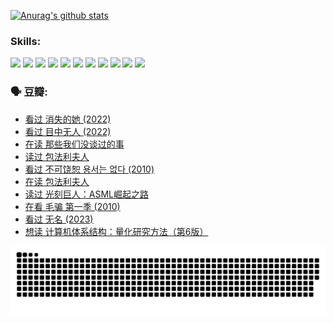
[![Anurag's github stats](https://github-readme-stats.vercel.app/api?username=w940853815)](https://github.com/anuraghazra/github-readme-stats)

### Skills:

<code><img height="32" src="https://cdn.jsdelivr.net/npm/simple-icons@v5/icons/python.svg"></code>
<code><img height="32" src="https://cdn.jsdelivr.net/npm/simple-icons@v5/icons/javascript.svg"></code>
<code><img height="32" src="https://cdn.jsdelivr.net/npm/simple-icons@v5/icons/django.svg"></code>
<code><img height="32" src="https://cdn.jsdelivr.net/npm/simple-icons@v5/icons/flask.svg"></code>
<code><img height="32" src="https://cdn.jsdelivr.net/npm/simple-icons@v5/icons/vuetify.svg"></code>
<code><img height="32" src="https://cdn.jsdelivr.net/npm/simple-icons@v5/icons/git.svg"></code>
<code><img height="32" src="https://cdn.jsdelivr.net/npm/simple-icons@v5/icons/docker.svg"></code>
<code><img height="32" src="https://cdn.jsdelivr.net/npm/simple-icons@v5/icons/postgresql.svg"></code>
<code><img height="32" src="https://cdn.jsdelivr.net/npm/simple-icons@v5/icons/elasticsearch.svg"></code>
<code><img height="32" src="https://cdn.jsdelivr.net/npm/simple-icons@v5/icons/macos.svg"></code>
<code><img height="32" src="https://cdn.jsdelivr.net/npm/simple-icons@v5/icons/linux.svg"></code>

### 🗣 豆瓣:

<!-- DOUBAN-ACTIVITIES:START -->
- [看过 消失的她‎ (2022)](https://www.douban.com/people/136069238/status/4303303080/?_i=89459133)
- [看过 目中无人‎ (2022)](https://www.douban.com/people/136069238/status/4302529146/?_i=89459133)
- [在读 那些我们没谈过的事](https://www.douban.com/people/136069238/status/4299558707/?_i=89459133)
- [读过 包法利夫人](https://www.douban.com/people/136069238/status/4299557101/?_i=89459133)
- [看过 不可饶恕 용서는 없다‎ (2010)](https://www.douban.com/people/136069238/status/4295155066/?_i=89459133)
- [在读 包法利夫人](https://www.douban.com/people/136069238/status/4284119119/?_i=89459133)
- [读过 光刻巨人：ASML崛起之路](https://www.douban.com/people/136069238/status/4284118319/?_i=89459133)
- [在看 毛骗 第一季‎ (2010)](https://www.douban.com/people/136069238/status/4283708106/?_i=89459133)
- [看过 无名‎ (2023)](https://www.douban.com/people/136069238/status/4280654210/?_i=89459133)
- [想读 计算机体系结构：量化研究方法（第6版）](https://www.douban.com/people/136069238/status/4278187754/?_i=89459133)
<!-- DOUBAN-ACTIVITIES:END -->


![Snake animation](https://raw.githubusercontent.com/w940853815/w940853815/output/github-contribution-grid-snake.svg)

<!--
**w940853815/w940853815** is a ✨ _special_ ✨ repository because its `README.md` (this file) appears on your GitHub profile.

Here are some ideas to get you started:

- 🔭 I’m currently working on ...
- 🌱 I’m currently learning ...
- 👯 I’m looking to collaborate on ...
- 🤔 I’m looking for help with ...
- 💬 Ask me about ...
- 📫 How to reach me: ...
- 😄 Pronouns: ...
- ⚡ Fun fact: ...
-->
